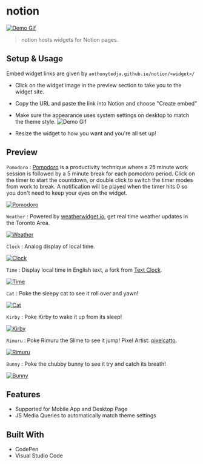 # notion

[![Demo Gif](assets/demo.gif)](https://github.com/anthonytedja/notion)

> notion hosts widgets for Notion pages.

## Setup & Usage

Embed widget links are given by `anthonytedja.github.io/notion/<widget>/`

- Click on the widget image in the preview section to take you to the widget site.
- Copy the URL and paste the link into Notion and choose "Create embed"
- Make sure the appearance uses system settings on desktop to match the theme style.
![Demo Gif](assets/settings.jpg)

- Resize the widget to how you want and you're all set up!

## Preview

`Pomodoro` : [Pomodoro](https://todoist.com/productivity-methods/pomodoro-technique) is a productivity technique where a 25 minute work session is followed by a 5 minute break for each pomodoro period. Click on the timer to start the countdown, or double click to switch the timer modes from work to break. A notification will be played when the timer hits 0 so you don't need to keep your eyes on the widget.

[![Pomodoro](assets/pomodoro.jpg)](https://anthonytedja.github.io/notion/pomodoro/)

`Weather` : Powered by [weatherwidget.io](https://weatherwidget.io/), get real time weather updates in the Toronto Area.

[![Weather](assets/weather.jpg)](https://anthonytedja.github.io/notion/weather/)

`Clock` : Analog display of local time.

[![Clock](assets/clock.jpg)](https://anthonytedja.github.io/notion/clock/)

`Time` : Display local time in English text, a fork from [Text Clock](https://github.com/searleb/text-clock-chrome).

[![Time](assets/time.jpg)](https://anthonytedja.github.io/notion/time/)

`Cat` : Poke the sleepy cat to see it roll over and yawn!

[![Cat](assets/cat.jpg)](https://anthonytedja.github.io/notion/cat/)

`Kirby` : Poke Kirby to wake it up from its sleep!

[![Kirby](assets/kirby.jpg)](https://anthonytedja.github.io/notion/kirby/)

`Rimuru` : Poke Rimuru the Slime to see it jump! Pixel Artist: [pixelcatto](https://www.deviantart.com/pixelcatto/art/Rimuru-Tempest-animation-784802109).

[![Rimuru](assets/rimuru.jpg)](https://anthonytedja.github.io/notion/rimuru/)

`Bunny` : Poke the chubby bunny to see it try and catch its breath!

[![Bunny](assets/bunny.jpg)](https://anthonytedja.github.io/notion/bunny/)

## Features

- Supported for Mobile App and Desktop Page
- JS Media Queries to automatically match theme settings

## Built With

- CodePen
- Visual Studio Code
